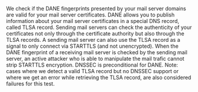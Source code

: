 We check if the DANE fingerprints presented by your mail server domains are valid for your mail server certificates. DANE allows you to publish information about your mail server certificates in a special DNS record, called TLSA record. Sending mail servers can check the authenticity of your certificates not only through the certificate authority but also through the TLSA records. A sending mail server can also use the TLSA record as a signal to only connect via STARTTLS (and not unencrypted). When the DANE fingerprint of a receiving mail server is checked by the sending mail server, an active attacker who is able to manipulate the mail trafic cannot strip STARTTLS encryption. DNSSEC is preconditional for DANE. Note: cases where we detect a valid TLSA record but no DNSSEC support or where we get an error while retrieving the TLSA record, are also considered failures for this test.
